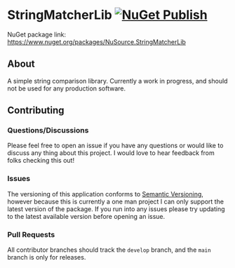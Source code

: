# StringMatcherLib [![NuGet Publish](https://github.com/NuSource/StringMatcherLib/actions/workflows/nuget-publish.yml/badge.svg?branch=main)](https://github.com/NuSource/StringMatcherLib/actions/workflows/nuget-publish.yml)

NuGet package link: https://www.nuget.org/packages/NuSource.StringMatcherLib

## About
A simple string comparison library. Currently a work in progress, and should not be used for any production software.

## Contributing
### Questions/Discussions
Please feel free to open an issue if you have any questions or would like to discuss any thing about this project. I would love to hear feedback from folks checking this out!

### Issues
The versioning of this application conforms to [Semantic Versioning](https://semver.org), however because this is currently a one man project I can only support the latest version of the package. If you run into any issues please try updating to the latest available version before opening an issue.

### Pull Requests
All contributor branches should track the `develop` branch, and the `main` branch is only for releases.
